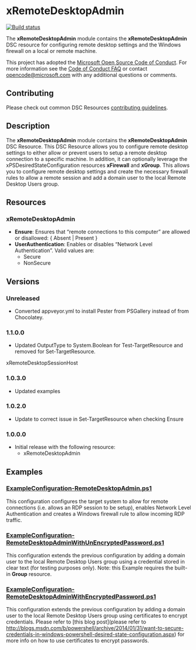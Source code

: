 # xRemoteDesktopAdmin

[![Build status](https://ci.appveyor.com/api/projects/status/iwctay9q3t2c72r8/branch/master?svg=true)](https://ci.appveyor.com/project/PowerShell/xremotedesktopadmin/branch/master)

The **xRemoteDesktopAdmin** module contains the **xRemoteDesktopAdmin** DSC resource for configuring remote desktop settings and the Windows firewall on a local or remote machine.

This project has adopted the [Microsoft Open Source Code of Conduct](https://opensource.microsoft.com/codeofconduct/).
For more information see the [Code of Conduct FAQ](https://opensource.microsoft.com/codeofconduct/faq/) or contact [opencode@microsoft.com](mailto:opencode@microsoft.com) with any additional questions or comments.

## Contributing

Please check out common DSC Resources [contributing guidelines](https://github.com/PowerShell/DscResource.Kit/blob/master/CONTRIBUTING.md).

## Description

The **xRemoteDesktopAdmin** module contains the **xRemoteDesktopAdmin** DSC Resource.
This DSC Resource allows you to configure remote desktop settings to either allow or prevent users to setup a remote desktop connection to a specific machine.
In addition, it can optionally leverage the xPSDesiredStateConfiguration resources **xFirewall** and **xGroup**.
This allows you to configure remote desktop settings and create the necessary firewall rules to allow a remote session and add a domain user to the local Remote Desktop Users group.

## Resources

### xRemoteDesktopAdmin

* **Ensure**: Ensures that “remote connections to this computer” are allowed or disallowed: { Absent | Present }
* **UserAuthentication**: Enables or disables “Network Level Authentication”. Valid values are:
  * Secure
  * NonSecure

## Versions

### Unreleased

* Converted appveyor.yml to install Pester from PSGallery instead of from Chocolatey.

### 1.1.0.0

* Updated OutputType to System.Boolean for Test-TargetResource and removed for Set-TargetResource.

xRemoteDesktopSessionHost

### 1.0.3.0

* Updated examples

### 1.0.2.0

* Update to correct issue in Set-TargetResource when checking Ensure

### 1.0.0.0

* Initial release with the following resource:
  * xRemoteDesktopAdmin

## Examples

### [ExampleConfiguration-RemoteDesktopAdmin.ps1](Examples/ExampleConfiguration-RemoteDesktopAdmin.ps1)

This configuration configures the target system to allow for remote connections (i.e. allows an RDP session to be setup), enables Network Level Authentication and creates a Windows firewall rule to allow incoming RDP traffic.

### [ExampleConfiguration-RemoteDesktopAdminWithUnEncryptedPassword.ps1](Examples/ExampleConfiguration-RemoteDesktopAdminWithUnEncryptedPassword.ps1)

This configuration extends the previous configuration by adding a domain user to the local Remote Desktop Users group using a credential stored in clear text (for testing purposes only).
Note: this Example requires the built-in **Group** resource.

### [ExampleConfiguration-RemoteDesktopAdminWithEncryptedPassword.ps1](Examples/ExampleConfiguration-RemoteDesktopAdminWithEncryptedPassword.ps1)

This configuration extends the previous configuration by adding a domain user to the local Remote Desktop Users group using certificates to encrypt credentials. Please refer to [this blog post](please refer to http://blogs.msdn.com/b/powershell/archive/2014/01/31/want-to-secure-credentials-in-windows-powershell-desired-state-configuration.aspx) for more info on how to use certificates to encrypt passwords.
